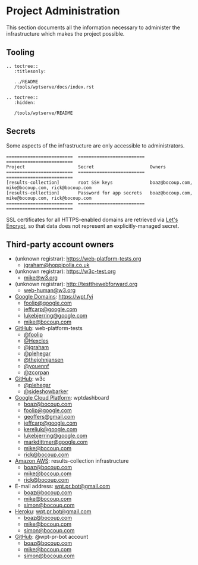# Project Administration

This section documents all the information necessary to administer the
infrastructure which makes the project possible.

## Tooling

```eval_rst
.. toctree::
   :titlesonly:

   ../README
   /tools/wptserve/docs/index.rst

.. toctree::
   :hidden:

   /tools/wptserve/README
```

## Secrets

Some aspects of the infrastructure are only accessible to administrators.

```eval_rst
=========================  =========================  =========================
Project                    Secret                     Owners
=========================  =========================  =========================
[results-collection]       root SSH keys              boaz@bocoup.com, mike@bocoup.com, rick@bocoup.com
[results-collection]       Password for app secrets   boaz@bocoup.com, mike@bocoup.com, rick@bocoup.com
=========================  =========================  =========================

```

SSL certificates for all HTTPS-enabled domains are retrieved via [Let's
Encrypt](https://letsencrypt.org/), so that data does not represent an
explicitly-managed secret.

## Third-party account owners

- (unknown registrar): https://web-platform-tests.org
  - jgraham@hoppipolla.co.uk
- (unknown registrar): https://w3c-test.org
  - mike@w3.org
- (unknown registrar): http://testthewebforward.org
  - web-human@w3.org
- [Google Domains](https://domains.google/): https://wpt.fyi
  - foolip@google.com
  - jeffcarp@google.com
  - lukebjerring@google.com
  - mike@bocoup.com
- [GitHub](https://github.com/): web-platform-tests
  - [@foolip](https://github.com/foolip)
  - [@Hexcles](https://github.com/Hexcles)
  - [@jgraham](https://github.com/jgraham)
  - [@plehegar](https://github.com/plehegar)
  - [@thejohnjansen](https://github.com/thejohnjansen)
  - [@youennf](https://github.com/youennf)
  - [@zcorpan](https://github.com/zcorpan)
- [GitHub](https://github.com/): w3c
  - [@plehegar](https://github.com/plehegar)
  - [@sideshowbarker](https://github.com/sideshowbarker)
- [Google Cloud Platform](https://cloud.google.com/): wptdashboard
  - boaz@bocoup.com
  - foolip@google.com
  - geoffers@gmail.com
  - jeffcarp@google.com
  - kereliuk@google.com
  - lukebjerring@google.com
  - markdittmer@google.com
  - mike@bocoup.com
  - rick@bocoup.com
- [Amazon AWS](https://aws.amazon.com/): results-collection infrastructure
  - boaz@bocoup.com
  - mike@bocoup.com
  - rick@bocoup.com
- E-mail address: wpt.pr.bot@gmail.com
  - boaz@bocoup.com
  - mike@bocoup.com
  - simon@bocoup.com
- [Heroku](https://heroku.com/): wpt.pr.bot@gmail.com
  - boaz@bocoup.com
  - mike@bocoup.com
  - simon@bocoup.com
- [GitHub](https://github.com/): @wpt-pr-bot account
  - boaz@bocoup.com
  - mike@bocoup.com
  - simon@bocoup.com

[results-collection]: https://github.com/web-platform-tests/results-collection
[web-platform-tests]: https://github.com/e3c/web-platform-tests
[wpt.fyi]: https://github.com/web-platform-tests/wpt.fyi
